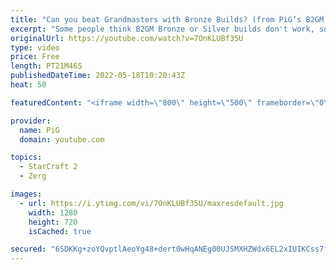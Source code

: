 ```yaml
---
title: "Can you beat Grandmasters with Bronze Builds? (from PiG’s B2GM) - StarCraft 2"
excerpt: "Some people think B2GM Bronze or Silver builds don't work, so I used them in Grandmaster games to show just how effective they can be! Watch the Bronze to GM Playlists: Zerg B2GM : https://youtube.com/playlist?list=PLFUDU8AOevUd6ej64SOB429mHyuRL-XC9 Terran B2GM: https://www.youtube.com/playlist?list=PLOrKQEirgvjC6wYzKFAYaIBI5kaIS9NX5"
originalUrl: https://youtube.com/watch?v=7OnKLUBf35U
type: video
price: Free
length: PT21M46S
publishedDateTime: 2022-05-18T10:20:43Z
heat: 50

featuredContent: "<iframe width=\"800\" height=\"500\" frameborder=\"0\" src=\"https://www.youtube.com/embed/7OnKLUBf35U\" allow=\"accelerometer; autoplay; encrypted-media; gyroscope; picture-in-picture\" allowfullscreen></iframe>"

provider:
  name: PiG
  domain: youtube.com

topics:
  - StarCraft 2
  - Zerg

images:
  - url: https://i.ytimg.com/vi/7OnKLUBf35U/maxresdefault.jpg
    width: 1280
    height: 720
    isCached: true

secured: "6SDKKg+zoYQvptlAeoYg48+dert0wHqANEg00UJSMXHZWdx6EL2xIUIKCss7fxDPRASKSqhYlRH/P+MXtd4o97ytzbupjcUJlO96CTKkFOo5HkgQ2MovmA6GV/hUtDVQBNgDQX4TL+xsqDj0Uaak9nOjbugXv4rwKHEwKT/zj6uDblE2u0B9dMtNrfgRbOgI39MryiAOQXRZZoMXtbKi77MZJq+ufLWgtS3HNYftDkKPec6DqiszWJEEl+1PhpRdJO72OVEGZQqNgjF78jarsO7iJJgLyqaoeGAIZpKqpiTpch6IY74Xyh+lo/rM/GTlDlYNi51l9N+1nUI3uWoC2MJWE2iqNgNvqesUVQmk8KCh+djZvU8ZXgrexh5MSR/hKwUQkIbQ4afFoHEywsLu8PAjkBZJlXnpTdS584lt9rY=;6aCkwm0L6tplFu09LQ2L2Q=="
---
```


